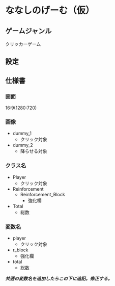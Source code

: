 # ななしのげーむ（仮）

## ゲームジャンル

クリッカーゲーム

## 設定

## 仕様書

### 画面

16:9(1280:720)

### 画像

- dummy_1
  - クリック対象
- dummy_2
  - 降らせる対象

### クラス名

- Player 
  - クリック対象
- Reinforcement
  - Reinforcement_Block
    - 強化欄
- Total
  - 総数

### 変数名

- player
  - クリック対象
- r_block
  - 強化欄
- total
  - 総数

***共通の変数名を追加したらこの下に追記。修正する。***
